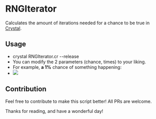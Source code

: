 # RNGIterator

Calculates the amount of iterations needed for a chance to be true in [Crystal](https://crystal-lang.org/).


## Usage
 - crystal RNGIterator.cr --release
 - You can modify the 2 parameters (chance, times) to your liking.
 - For example, **a 1%** chance of something happening:
 - ![](https://i.gyazo.com/3f64dfcac799e5756c9993871069bded.png)

## Contribution

Feel free to contribute to make this script better! All PRs are welcome.

Thanks for reading, and have a wonderful day!
